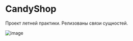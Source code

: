 # CandyShop
Проект летней практики.
Релизованы связи сущностей.

![image](https://user-images.githubusercontent.com/55764206/177151375-18706b70-2de3-4c02-9011-df406a85fd95.png)
